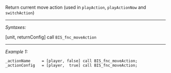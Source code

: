 Return current move action (used in `playAction`, `playActionNow` and `switchAction`)


---
*Syntaxes:*

[unit, returnConfig] call `BIS_fnc_moveAction`

---
*Example 1:*

```sqf
_actionName		= [player, false] call BIS_fnc_moveAction;
_actionConfig	= [player,  true] call BIS_fnc_moveAction;
```